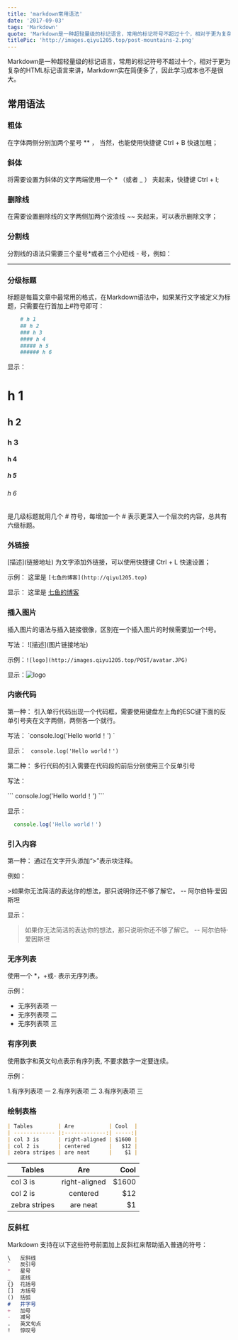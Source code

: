 ```yaml
---
title: 'markdown常用语法'
date: '2017-09-03'
tags: 'Markdown'
quote: 'Markdown是一种超轻量级的标记语言，常用的标记符号不超过十个，相对于更为复杂的HTML标记语言来讲，Markdown 实在简便多了...'
titlePic: 'http://images.qiyu1205.top/post-mountains-2.png'
---
```


Markdown是一种超轻量级的标记语言，常用的标记符号不超过十个，相对于更为复杂的HTML标记语言来讲，Markdown实在简便多了，因此学习成本也不是很大。

<!-- more -->

## 常用语法

### 粗体

在字体两侧分别加两个星号 ** ， 当然，也能使用快捷键 Ctrl + B 快速加粗；

### 斜体

将需要设置为斜体的文字两端使用一个 * （或者 _ ） 夹起来，快捷键 Ctrl + I;

### 删除线

在需要设置删除线的文字两侧加两个波浪线 ~~ 夹起来，可以表示删除文字；

### 分割线

分割线的语法只需要三个星号*或者三个小短线 - 号，例如：

***

### 分级标题

标题是每篇文章中最常用的格式，在Markdown语法中，如果某行文字被定义为标题，只需要在行首加上#符号即可：
```Markdown
    # h 1
    ## h 2
    ### h 3
    #### h 4
    ##### h 5
    ###### h 6
```
显示：

# h 1

## h 2

### h 3

#### h 4

##### h 5

###### h 6

是几级标题就用几个 # 符号，每增加一个 # 表示更深入一个层次的内容，总共有六级标题。

### 外链接

\[描述](链接地址) 为文字添加外链接，可以使用快捷键 Ctrl + L 快速设置；

示例： 这里是 `[七鱼的博客](http://qiyu1205.top)`

显示： 这里是 [七鱼的博客](http://qiyu1205.top)

### 插入图片

插入图片的语法与插入链接很像，区别在一个插入图片的时候需要加一个!号。 

写法： \!\[描述\]\(图片链接地址\)

示例：`![logo](http://images.qiyu1205.top/POST/avatar.JPG)`

显示：![logo](http://images.qiyu1205.top/POST/avatar.JPG)

### 内嵌代码

第一种： 引入单行代码出现一个代码框，需要使用键盘左上角的ESC键下面的反单引号夹在文字两侧，两侧各一个就行。

写法： \`console.log('Hello world！') \`

显示： ` console.log('Hello world！')`

第二种： 多行代码的引入需要在代码段的前后分别使用三个反单引号

写法：

\`\`\`
  console.log('Hello world！')
\`\`\`


显示：

```javaScript
  console.log('Hello world！')
```

### 引入内容

第一种： 通过在文字开头添加“>”表示块注释。

例如： 

\>如果你无法简洁的表达你的想法，那只说明你还不够了解它。 -- 阿尔伯特·爱因斯坦

显示：

> 如果你无法简洁的表达你的想法，那只说明你还不够了解它。 -- 阿尔伯特·爱因斯坦

### 无序列表

使用一个 *，+或- 表示无序列表。

示例：

+ 无序列表项 一
+ 无序列表项 二
+ 无序列表项 三

### 有序列表

使用数字和英文句点表示有序列表, 不要求数字一定要连续。

示例：

1.有序列表项 一
2.有序列表项 二
3.有序列表项 三

### 绘制表格

```Markdown
| Tables        | Are           | Cool  |
| ------------- |:-------------:| -----:|
| col 3 is      | right-aligned | $1600 |
| col 2 is      | centered      |   $12 |
| zebra stripes | are neat      |    $1 |
```

| Tables        | Are           | Cool  |
| ------------- |:-------------:| -----:|
| col 3 is      | right-aligned | $1600 |
| col 2 is      | centered      | $12   |
| zebra stripes | are neat      | $1    |

### 反斜杠

Markdown 支持在以下这些符号前面加上反斜杠来帮助插入普通的符号：

```Markdown
\   反斜线
`   反引号
*   星号
_   底线
{}  花括号
[]  方括号
()  括弧
#   井字号
+   加号
-   减号
.   英文句点
!   惊叹号
```
